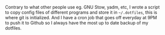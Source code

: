 Contrary to what other people use eg. GNU Stow, yadm, etc, I wrote a script to
copy config files of different programs and store it in `~/.dotfiles`, this is
where git is initialized. And I have a cron job that goes off everyday at 9PM
to push it to Github so I always have the most up to date backup of my dotfiles.
